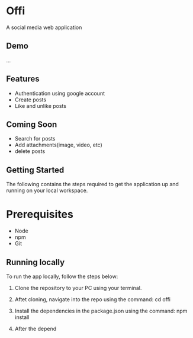 # Offi 
A social media web application


## Demo 

...

## Features

- Authentication using google account
- Create posts
- Like and unlike posts


## Coming Soon
- Search for posts 
- Add attachments(image, video, etc)
- delete posts 


## Getting Started 
The following contains the steps required to get the application up and running on your local workspace.

# Prerequisites 
- Node 
- npm 
- Git 

## Running locally 
To run the app locally, follow the steps below:

1. Clone the repository to your PC using your terminal. 

2. Aftet cloning, navigate into the repo using the command: 
  cd offi 

3. Install the dependencies in the package.json using the command:
   npm install 

4. After the depend